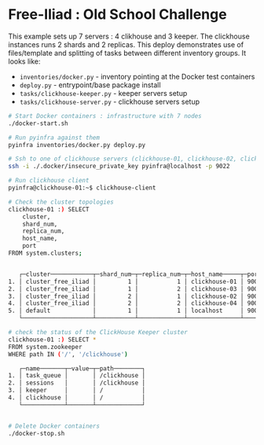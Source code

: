 # Free-Iliad : Old School Challenge

This example sets up 7 servers : 4 clikhouse and 3 keeper. The clickhouse instances runs 2 shards and 2 replicas. This deploy demonstrates use of files/template and splitting of tasks between different inventory groups. It looks like:

+ `inventories/docker.py` - inventory pointing at the Docker test containers
+ `deploy.py` - entrypoint/base package install
+ `tasks/clickhouse-keeper.py` - keeper servers setup
+ `tasks/clickhouse-server.py` - clickhouse servers setup

```sh
# Start Docker containers : infrastructure with 7 nodes
./docker-start.sh

# Run pyinfra against them 
pyinfra inventories/docker.py deploy.py

# Ssh to one of clickhouse servers (clickhouse-01, clickhouse-02, clickhouse-03 or clickhouse-04)
ssh -i ./.docker/insecure_private_key pyinfra@localhost -p 9022 

# Run clickhouse client 
pyinfra@clickhouse-01:~$ clickhouse-client

# Check the cluster topologies
clickhouse-01 :) SELECT 
    cluster,
    shard_num,
    replica_num,
    host_name,
    port
FROM system.clusters;


   ┌─cluster────────────┬─shard_num─┬─replica_num─┬─host_name─────┬─port─┐
1. │ cluster_free_iliad │         1 │           1 │ clickhouse-01 │ 9000 │
2. │ cluster_free_iliad │         1 │           2 │ clickhouse-03 │ 9000 │
3. │ cluster_free_iliad │         2 │           1 │ clickhouse-02 │ 9000 │
4. │ cluster_free_iliad │         2 │           2 │ clickhouse-04 │ 9000 │
5. │ default            │         1 │           1 │ localhost     │ 9000 │
   └────────────────────┴───────────┴─────────────┴───────────────┴──────┘

# check the status of the ClickHouse Keeper cluster
clickhouse-01 :) SELECT *
FROM system.zookeeper
WHERE path IN ('/', '/clickhouse')

   ┌─name───────┬─value─┬─path────────┐
1. │ task_queue │       │ /clickhouse │
2. │ sessions   │       │ /clickhouse │
3. │ keeper     │       │ /           │
4. │ clickhouse │       │ /           │
   └────────────┴───────┴─────────────┘


# Delete Docker containers 
./docker-stop.sh
```
